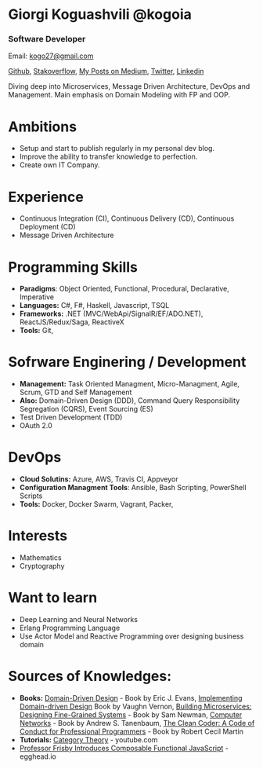 # Giorgi Koguashvili @kogoia

### Software Developer

Email: kogo27@gmail.com

[Github](https://github.com/kogoia), [Stakoverflow](https://stackoverflow.com/users/5200896/kogoia), [My Posts on Medium](https://medium.com/@kogoia), [Twitter](https://twitter.com/kogo1a), [Linkedin](www.linkedin.com/in/giorgi-koguashvili)

Diving deep into Microservices, Message Driven Architecture, DevOps and Management. Main emphasis on Domain Modeling with FP and OOP.

# Ambitions

- Setup and start to publish regularly in my personal dev blog.
- Improve the ability to transfer knowledge to perfection.
- Create own IT Company.

# Experience

 - Continuous Integration (CI), Continuous Delivery (CD), Continuous Deployment (CD)
 - Message Driven Architecture 
 
# Programming Skills

 - **Paradigms**: Object Oriented, Functional, Procedural, Declarative, Imperative
 - **Languages:** C#, F#, Haskell, Javascript, TSQL
 - **Frameworks:** .NET (MVC/WebApi/SignalR/EF/ADO.NET), ReactJS/Redux/Saga, ReactiveX
 - **Tools:** Git, 
 
# Sofrware Enginering / Development

 - **Management:** Task Oriented Managment, Micro-Managment, Agile, Scrum, GTD and Self Management
 - **Also:** Domain-Driven Design (DDD), Command Query Responsibility Segregation (CQRS), Event Sourcing (ES)
 - Test Driven Development (TDD)
 - OAuth 2.0 
 
# DevOps

 - **Cloud Solutins:** Azure, AWS, Travis CI, Appveyor 
 - **Configuration Managment Tools**: Ansible, Bash Scripting, PowerShell Scripts
 - **Tools:** Docker, Docker Swarm, Vagrant, Packer, 
 
# Interests

- Mathematics
- Cryptography

# Want to learn

 - Deep Learning and Neural Networks
 - Erlang Programming Language
 - Use Actor Model and Reactive Programming over designing business domain

# Sources of Knowledges:
 
 - **Books:** [Domain-Driven Design](https://g.co/kgs/1rKnxq) - Book by Eric J. Evans, [Implementing Domain-driven Design](https://g.co/kgs/HcmgUd) Book by Vaughn Vernon, [Building Microservices: Designing Fine-Grained Systems](https://g.co/kgs/EkbKx1) - Book by Sam Newman, [Computer Networks](https://g.co/kgs/dksDy8) - Book by Andrew S. Tanenbaum, [The Clean Coder: A Code of Conduct for Professional Programmers](https://g.co/kgs/C8M5Fq) - Book by Robert Cecil Martin
 - **Tutorials:** [Category Theory](https://www.youtube.com/watch?v=I8LbkfSSR58&list=PLbgaMIhjbmEnaH_LTkxLI7FMa2HsnawM_) - youtube.com
 - [Professor Frisby Introduces Composable Functional JavaScript](https://egghead.io/courses/professor-frisby-introduces-composable-functional-javascript) - egghead.io
